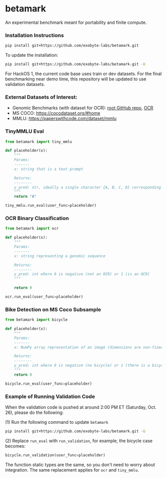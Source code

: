 # betamark

An experimental benchmark meant for portability and finite compute.

### Installation Instructions

```bash
pip install git+https://github.com/exobyte-labs/betamark.git
```

To update the installation:

```bash
pip install git+https://github.com/exobyte-labs/betamark.git -U
```

For HackOS 1, the current code base uses train or dev datasets. For the final benchmarking near demo time, this repository will be updated to use validation datasets.

### External Datasets of Interest:

* Genomic Benchmarks (with dataset for OCR): [root GitHub repo](https://github.com/ML-Bioinfo-CEITEC/genomic_benchmarks), [OCR](https://github.com/ML-Bioinfo-CEITEC/genomic_benchmarks/tree/main/datasets/human_ocr_ensembl)
* MS COCO: https://cocodataset.org/#home
* MMLU: https://paperswithcode.com/dataset/mmlu


### TinyMMLU Eval

```python
from betamark import tiny_mmlu

def placeholder(x):
    """
    Params:
    -------
    x: string that is a text prompt

    Returns:
    --------
    y_pred: str, ideally a single character {A, B, C, D} corresponding to a multiple choice answer from MMLU or tinyMMLU
    """
    return "A"

tiny_mmlu.run_eval(user_func=placeholder)

```

### OCR Binary Classification

```python
from betamark import ocr

def placeholder(x):
    """
    Params:
    -------
    x: string representing a genomic sequence

    Returns:
    --------
    y_pred: int where 0 is negative (not an OCR) or 1 (is an OCR)
    """

    return 0

ocr.run_eval(user_func=placeholder)

```

### Bike Detection on MS Coco Subsample

```python
from betamark import bicycle

def placeholder(x):
    """
    Params:
    -------
    x: NumPy array representation of an image (dimensions are non-fixed)

    Returns:
    --------
    y_pred: int where 0 is negative (no bicycle) or 1 (there is a bicycle)
    """
    return 0

bicycle.run_eval(user_func=placeholder)

```

### Example of Running Validation Code

When the validation code is pushed at around 2:00 PM ET (Saturday, Oct. 26), please do the following:

(1) Run the following command to update `betamark`

```bash
pip install git+https://github.com/exobyte-labs/betamark.git -U
```

(2) Replace `run_eval` with `run_validation`, for example, the bicycle case becomes:

```python
bicycle.run_validation(user_func=placeholder)
```

The function static types are the same, so you don't need to worry about integration. The same replacement applies for `ocr` and `tiny_mmlu`.
